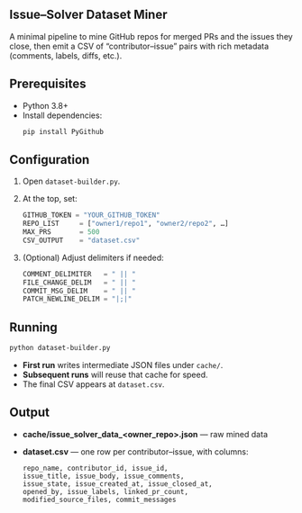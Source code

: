 
## Issue–Solver Dataset Miner

A minimal pipeline to mine GitHub repos for merged PRs and the issues they close, then emit a CSV of “contributor–issue” pairs with rich metadata (comments, labels, diffs, etc.).

## Prerequisites

- Python 3.8+  
- Install dependencies:
  ```bash
  pip install PyGithub

## Configuration

1. Open `dataset-builder.py`.
2. At the top, set:

   ```python
   GITHUB_TOKEN = "YOUR_GITHUB_TOKEN"
   REPO_LIST     = ["owner1/repo1", "owner2/repo2", …]
   MAX_PRS       = 500
   CSV_OUTPUT    = "dataset.csv"
   ```
3. (Optional) Adjust delimiters if needed:

   ```python
   COMMENT_DELIMITER   = " || "
   FILE_CHANGE_DELIM   = " || "
   COMMIT_MSG_DELIM    = " || "
   PATCH_NEWLINE_DELIM = "|;|"
   ```

## Running

```bash
python dataset-builder.py
```

* **First run** writes intermediate JSON files under `cache/`.
* **Subsequent runs** will reuse that cache for speed.
* The final CSV appears at `dataset.csv`.

## Output

* **cache/issue\_solver\_data\_\<owner\_repo>.json** — raw mined data
* **dataset.csv** — one row per contributor–issue, with columns:

  ```
  repo_name, contributor_id, issue_id,
  issue_title, issue_body, issue_comments,
  issue_state, issue_created_at, issue_closed_at,
  opened_by, issue_labels, linked_pr_count,
  modified_source_files, commit_messages
  ```

```
